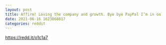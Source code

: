```yaml
--- 
layout: post 
title: Affirm! Loving the company and growth. Bye bye PayPal I’m in on AFRM. 
date: 2021-06-16 1623868817 
categories: reddit 
--- 
```

https://redd.it/o1c1a7